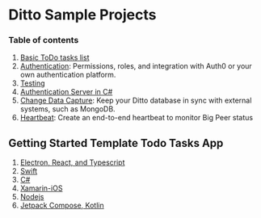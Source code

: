 # Ditto Sample Projects


### Table of contents

1. [Basic ToDo tasks list](/tasks)
1. [Authentication](https://github.com/getditto/sample-authentication-permissions): Permissions, roles, and integration with Auth0 or your own authentication platform.
1. [Testing](/testing)
1. [Authentication Server in C#](/c-sharp-server)
1. [Change Data Capture](https://github.com/getditto/external-sync): Keep your Ditto database in sync with external systems, such as MongoDB.
1. [Heartbeat](https://github.com/getditto/heartbeat): Create an end-to-end heartbeat to monitor Big Peer status 

## Getting Started Template Todo Tasks App
1. [Electron, React, and Typescript](https://github.com/getditto/template-app-electron-react-ts-todo)
2. [Swift](https://github.com/getditto/template-app-swift-todo)
3. [C#](https://github.com/getditto/template-app-csharp-todo)
4. [Xamarin-iOS](https://github.com/getditto/template-app-xamarin-ios-todo)
5. [Nodejs](https://github.com/getditto/template-app-nodejs-todo)
6. [Jetpack Compose, Kotlin](https://github.com/getditto/template-app-jetpack-compose-kotlin-todo)

